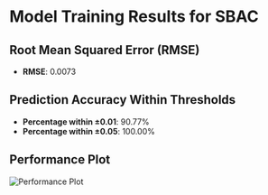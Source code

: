 # Model Training Results for SBAC

## Root Mean Squared Error (RMSE)
- **RMSE**: 0.0073

## Prediction Accuracy Within Thresholds
- **Percentage within ±0.01**: 90.77%
- **Percentage within ±0.05**: 100.00%

## Performance Plot
![Performance Plot](../imgs/SBAC.png)
